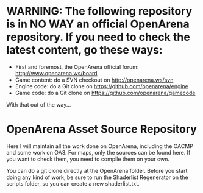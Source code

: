 # WARNING: The following repository is in NO WAY an official OpenArena repository. If you need to check the latest content, go these ways:

* First and foremost, the OpenArena official forum: http://www.openarena.ws/board
* Game content: do a SVN checkout on http://openarena.ws/svn
* Engine code: do a Git clone on https://github.com/openarena/engine
* Game code: do a Git clone on https://github.com/openarena/gamecode

With that out of the way...

# OpenArena Asset Source Repository

Here I will maintain all the work done on OpenArena, including the OACMP and some work on OA3. For maps, only the sources can be found here. If you want to check them, you need to compile them on your own.

You can do a git clone directly at the OpenArena folder. Before you start doing any kind of work, be sure to run the Shaderlist Regenerator on the scripts folder, so you can create a new shaderlist.txt.
